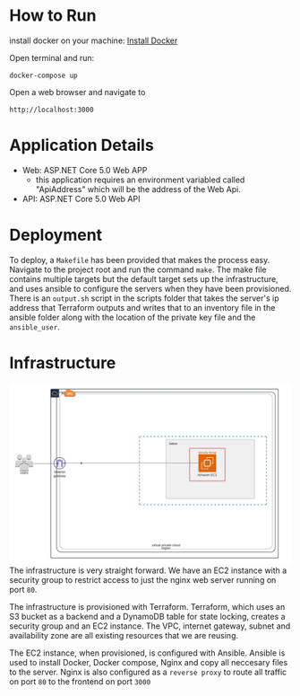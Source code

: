 # How to Run

install docker on your machine: [Install Docker](https://docs.docker.com/engine/install/)


Open terminal and run:
```
docker-compose up
```

Open a web browser and navigate to 
```
http://localhost:3000
```


# Application Details

- Web: ASP.NET Core 5.0 Web APP
  - this application requires an environment variabled called "ApiAddress" which will be the address of the Web Api.
- API: ASP.NET Core 5.0 Web API

# Deployment

To deploy, a `Makefile` has been provided that makes the process easy. Navigate to the project root and run the command `make`. The make file contains multiple targets but the default target sets up the infrastructure, and uses ansible to configure the servers when they have been provisioned. There is an `output.sh` script in the scripts folder that takes the server's ip address that Terraform outputs and writes that to an inventory file in the ansible folder along with the location of the private key file and the `ansible_user`.

# Infrastructure
![infrastructure](./readme/Infra_test.jpeg)
The infrastructure is very straight forward. We have an EC2 instance with a security group to restrict access to just the nginx web server running on port `80`.

The infrastructure is provisioned with Terraform. Terraform, which uses an S3 bucket as a backend and a DynamoDB table for state locking, creates a security group and an EC2 instance. The VPC, internet gateway, subnet and availability zone are all existing resources that we are reusing.

The EC2 instance, when provisioned, is configured with Ansible. Ansible is used to install Docker, Docker compose, Nginx and copy all neccesary files to the server. Nginx is also configured as a `reverse proxy` to route all traffic on port `80` to the frontend on port `3000`
